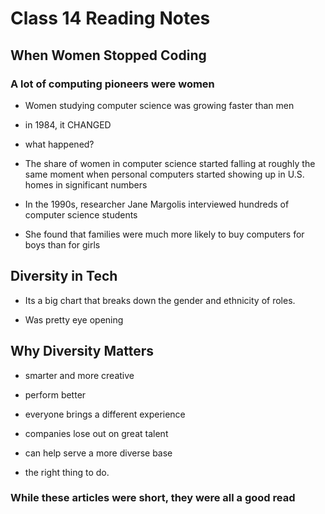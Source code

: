 # Class 14 Reading Notes

## When Women Stopped Coding

### A lot of computing pioneers were women

- Women studying computer science was growing faster than men

- in 1984, it CHANGED

- what happened?

- The share of women in computer science started falling at roughly the same moment when personal computers started showing up in U.S. homes in significant numbers

- In the 1990s, researcher Jane Margolis interviewed hundreds of computer science students

- She found that families were much more likely to buy computers for boys than for girls

## Diversity in Tech

- Its a big chart that breaks down the gender and ethnicity of roles.

- Was pretty eye opening

## Why Diversity Matters

- smarter and more creative

- perform better

- everyone brings a different experience

- companies lose out on great talent

- can help serve a more diverse base

- the right thing to do.

### While these articles were short, they were all a good read
